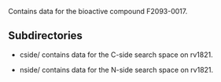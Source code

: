 Contains data for the bioactive compound F2093-0017.

## Subdirectories

- cside/ contains data for the C-side search space on rv1821.

- nside/ contains data for the N-side search space on rv1821.


